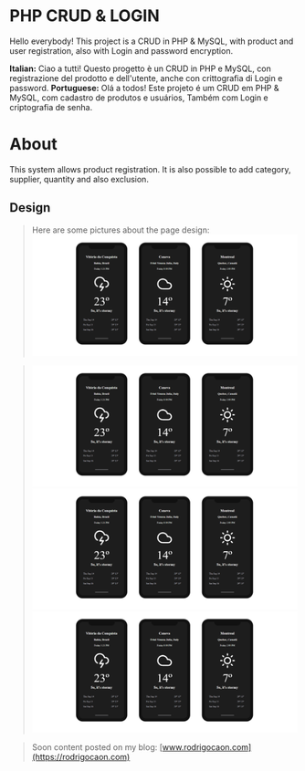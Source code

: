 ﻿# PHP CRUD & LOGIN

  
Hello everybody! This project is a CRUD in PHP & MySQL, with product and user registration, also with Login and password encryption.

**Italian:** Ciao a tutti! Questo progetto è un CRUD in PHP e MySQL, con registrazione del prodotto e dell'utente, anche con crittografia di Login e password.
**Portuguese:** Olá a todos! Este projeto é um CRUD em PHP & MySQL, com cadastro de produtos e usuários, Também com Login e criptografia de senha.


# About

This system allows product registration. It is also possible to add category, supplier, quantity and also exclusion.

## Design

>Here are some pictures about the page design:
![PHP CRUD](https://github.com/rcaondev/weather_app/blob/main/preview.png?raw=true)

>![PHP CRUD](https://github.com/rcaondev/weather_app/blob/main/preview.png?raw=true)
>![PHP CRUD](https://github.com/rcaondev/weather_app/blob/main/preview.png?raw=true)
>![PHP CRUD](https://github.com/rcaondev/weather_app/blob/main/preview.png?raw=true)



>Soon content posted on my blog: [www.rodrigocaon.com](https://rodrigocaon.com)
